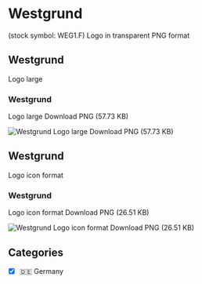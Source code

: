 # Westgrund
 (stock symbol: WEG1.F) Logo in transparent PNG format

## Westgrund
 Logo large

### Westgrund
 Logo large Download PNG (57.73 KB)

![Westgrund
 Logo large Download PNG (57.73 KB)](/img/orig/WEG1.F_BIG-327d539d.png)

## Westgrund
 Logo icon format

### Westgrund
 Logo icon format Download PNG (26.51 KB)

![Westgrund
 Logo icon format Download PNG (26.51 KB)](/img/orig/WEG1.F-6b0a5c3f.png)



## Categories
- [x] 🇩🇪 Germany
